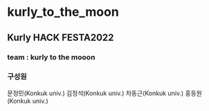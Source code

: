 # kurly_to_the_moon
 ## Kurly HACK FESTA2022  
 ### team : kurly to the mooon
 ### 구성원
 문정민(Konkuk univ.)
 김정석(Konkuk univ.)
 차동근(Konkuk univ.)
 홍동원(Konkuk univ.)
